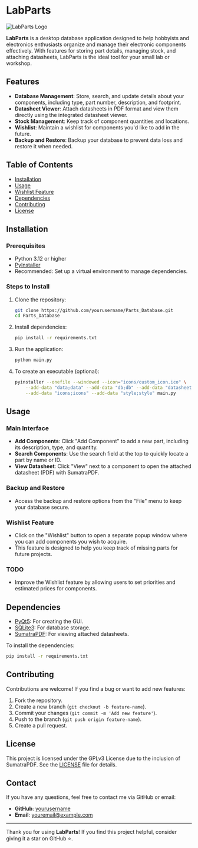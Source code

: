 # LabParts

![LabParts Logo](icons/transistor.ico)

**LabParts** is a desktop database application designed to help hobbyists and electronics enthusiasts organize and manage their electronic components effectively. With features for storing part details, managing stock, and attaching datasheets, LabParts is the ideal tool for your small lab or workshop.

## Features

- **Database Management**: Store, search, and update details about your components, including type, part number, description, and footprint.
- **Datasheet Viewer**: Attach datasheets in PDF format and view them directly using the integrated datasheet viewer.
- **Stock Management**: Keep track of component quantities and locations.
- **Wishlist**: Maintain a wishlist for components you'd like to add in the future.
- **Backup and Restore**: Backup your database to prevent data loss and restore it when needed.

## Table of Contents
- [Installation](#installation)
- [Usage](#usage)
- [Wishlist Feature](#wishlist-feature)
- [Dependencies](#dependencies)
- [Contributing](#contributing)
- [License](#license)

## Installation

### Prerequisites
- Python 3.12 or higher
- [PyInstaller](https://pyinstaller.org/)
- Recommended: Set up a virtual environment to manage dependencies.

### Steps to Install
1. Clone the repository:
    ```sh
    git clone https://github.com/yourusername/Parts_Database.git
    cd Parts_Database
    ```

2. Install dependencies:
    ```sh
    pip install -r requirements.txt
    ```

3. Run the application:
    ```sh
    python main.py
    ```

4. To create an executable (optional):
    ```sh
    pyinstaller --onefile --windowed --icon="icons/custom_icon.ico" \
        --add-data "data;data" --add-data "db;db" --add-data "datasheets;datasheets" \
        --add-data "icons;icons" --add-data "style;style" main.py
    ```

## Usage

### Main Interface
- **Add Components**: Click "Add Component" to add a new part, including its description, type, and quantity.
- **Search Components**: Use the search field at the top to quickly locate a part by name or ID.
- **View Datasheet**: Click "View" next to a component to open the attached datasheet (PDF) with SumatraPDF.

### Backup and Restore
- Access the backup and restore options from the "File" menu to keep your database secure.

### Wishlist Feature
- Click on the "Wishlist" button to open a separate popup window where you can add components you wish to acquire.
- This feature is designed to help you keep track of missing parts for future projects.

### TODO
- Improve the Wishlist feature by allowing users to set priorities and estimated prices for components.

## Dependencies

- [PyQt5](https://pypi.org/project/PyQt5/): For creating the GUI.
- [SQLite3](https://www.sqlite.org/index.html): For database storage.
- [SumatraPDF](https://www.sumatrapdfreader.org/): For viewing attached datasheets.

To install the dependencies:
```sh
pip install -r requirements.txt
```

## Contributing

Contributions are welcome! If you find a bug or want to add new features:
1. Fork the repository.
2. Create a new branch (`git checkout -b feature-name`).
3. Commit your changes (`git commit -m 'Add new feature'`).
4. Push to the branch (`git push origin feature-name`).
5. Create a pull request.

## License

This project is licensed under the GPLv3 License due to the inclusion of SumatraPDF. See the [LICENSE](LICENSE) file for details.

## Contact

If you have any questions, feel free to contact me via GitHub or email: 
- **GitHub**: [yourusername](https://github.com/yourusername)
- **Email**: [youremail@example.com](mailto:youremail@example.com)

---

Thank you for using **LabParts**! If you find this project helpful, consider giving it a star on GitHub ⭐.

